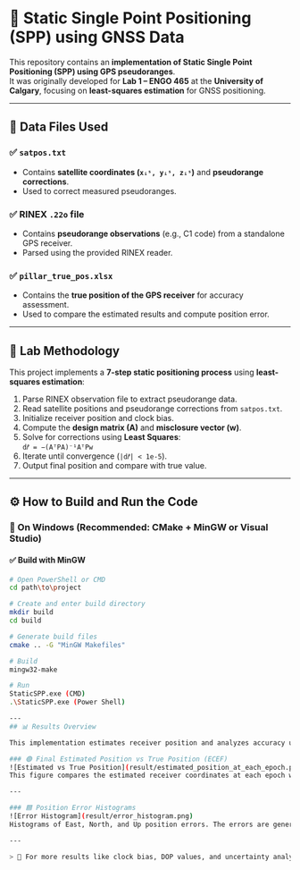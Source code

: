 # 📡 Static Single Point Positioning (SPP) using GNSS Data

This repository contains an **implementation of Static Single Point Positioning (SPP) using GPS pseudoranges**.  
It was originally developed for **Lab 1 – ENGO 465** at the **University of Calgary**, focusing on **least-squares estimation** for GNSS positioning.

---

## 📂 Data Files Used

### ✅ `satpos.txt`
- Contains **satellite coordinates (`xᵢˢ, yᵢˢ, zᵢˢ`)** and **pseudorange corrections**.
- Used to correct measured pseudoranges.

### ✅ RINEX `.22o` file
- Contains **pseudorange observations** (e.g., C1 code) from a standalone GPS receiver.
- Parsed using the provided RINEX reader.

### ✅ `pillar_true_pos.xlsx`
- Contains the **true position of the GPS receiver** for accuracy assessment.
- Used to compare the estimated results and compute position error.

---

## 🧠 Lab Methodology

This project implements a **7-step static positioning process** using **least-squares estimation**:

1. Parse RINEX observation file to extract pseudorange data.
2. Read satellite positions and pseudorange corrections from `satpos.txt`.
3. Initialize receiver position and clock bias.
4. Compute the **design matrix (A)** and **misclosure vector (w)**.
5. Solve for corrections using **Least Squares**:  
   `d𝑟̂ = −(AᵀPA)⁻¹AᵀPw`
6. Iterate until convergence (`|d𝑟̂| < 1e-5`).
7. Output final position and compare with true value.

---

## ⚙️ How to Build and Run the Code

### 🔸 On Windows (Recommended: CMake + MinGW or Visual Studio)

#### ✅ Build with MinGW

```sh
# Open PowerShell or CMD
cd path\to\project

# Create and enter build directory
mkdir build
cd build

# Generate build files
cmake .. -G "MinGW Makefiles"

# Build
mingw32-make

# Run
StaticSPP.exe (CMD)
.\StaticSPP.exe (Power Shell)

---
## 📊 Results Overview

This implementation estimates receiver position and analyzes accuracy using pseudorange data.

### 🟢 Final Estimated Position vs True Position (ECEF)
![Estimated vs True Position](result/estimated_position_at_each_epoch.png)  
This figure compares the estimated receiver coordinates at each epoch with the known true position in ECEF coordinates.

---

### 🟦 Position Error Histograms
![Error Histogram](result/error_histogram.png)  
Histograms of East, North, and Up position errors. The errors are generally centered and reveal higher variation in the Up direction, consistent with standalone GPS limitations.

---

> 📌 For more results like clock bias, DOP values, and uncertainty analysis, refer to the full report or explore the `result/` folder.
